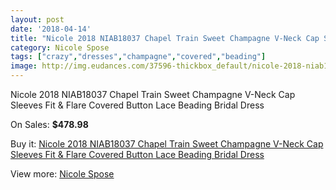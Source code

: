 ```yaml
---
layout: post
date: '2018-04-14'
title: "Nicole 2018 NIAB18037 Chapel Train Sweet Champagne V-Neck Cap Sleeves Fit & Flare Covered Button Lace Beading Bridal Dress"
category: Nicole Spose
tags: ["crazy","dresses","champagne","covered","beading"]
image: http://img.eudances.com/37596-thickbox_default/nicole-2018-niab18037-chapel-train-sweet-champagne-v-neck-cap-sleeves-fit-flare-covered-button-lace-beading-bridal-dress.jpg
---
```

Nicole 2018 NIAB18037 Chapel Train Sweet Champagne V-Neck Cap Sleeves Fit & Flare Covered Button Lace Beading Bridal Dress

On Sales: **$478.98**
<a href="https://www.eudances.com/en/nicole-spose/11111-nicole-2018-niab18037-chapel-train-sweet-champagne-v-neck-cap-sleeves-fit-flare-covered-button-lace-beading-bridal-dress.html"><amp-img layout="responsive" width="600" height="600" src="//img.eudances.com/37596-thickbox_default/nicole-2018-niab18037-chapel-train-sweet-champagne-v-neck-cap-sleeves-fit-flare-covered-button-lace-beading-bridal-dress.jpg" alt="Nicole 2018 NIAB18037 Chapel Train Sweet Champagne V-Neck Cap Sleeves Fit & Flare Covered Button Lace Beading Bridal Dress 0" /></a>
<a href="https://www.eudances.com/en/nicole-spose/11111-nicole-2018-niab18037-chapel-train-sweet-champagne-v-neck-cap-sleeves-fit-flare-covered-button-lace-beading-bridal-dress.html"><amp-img layout="responsive" width="600" height="600" src="//img.eudances.com/37598-thickbox_default/nicole-2018-niab18037-chapel-train-sweet-champagne-v-neck-cap-sleeves-fit-flare-covered-button-lace-beading-bridal-dress.jpg" alt="Nicole 2018 NIAB18037 Chapel Train Sweet Champagne V-Neck Cap Sleeves Fit & Flare Covered Button Lace Beading Bridal Dress 1" /></a>
<a href="https://www.eudances.com/en/nicole-spose/11111-nicole-2018-niab18037-chapel-train-sweet-champagne-v-neck-cap-sleeves-fit-flare-covered-button-lace-beading-bridal-dress.html"><amp-img layout="responsive" width="600" height="600" src="//img.eudances.com/37597-thickbox_default/nicole-2018-niab18037-chapel-train-sweet-champagne-v-neck-cap-sleeves-fit-flare-covered-button-lace-beading-bridal-dress.jpg" alt="Nicole 2018 NIAB18037 Chapel Train Sweet Champagne V-Neck Cap Sleeves Fit & Flare Covered Button Lace Beading Bridal Dress 2" /></a>

Buy it: [Nicole 2018 NIAB18037 Chapel Train Sweet Champagne V-Neck Cap Sleeves Fit & Flare Covered Button Lace Beading Bridal Dress](https://www.eudances.com/en/nicole-spose/11111-nicole-2018-niab18037-chapel-train-sweet-champagne-v-neck-cap-sleeves-fit-flare-covered-button-lace-beading-bridal-dress.html "Nicole 2018 NIAB18037 Chapel Train Sweet Champagne V-Neck Cap Sleeves Fit & Flare Covered Button Lace Beading Bridal Dress")

View more: [Nicole Spose](https://www.eudances.com/en/179-nicole-spose "Nicole Spose")